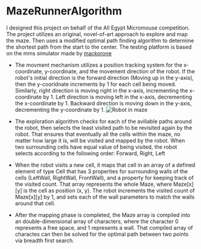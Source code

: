 # MazeRunnerAlgorithm
I designed this project on behalf of the All Egypt Micromouse competition. The project utilizes an original, novel-of-art approach to explore and map the maze. Then uses a modified  optimal path finding algorithm to determine the shortest path from the start to the center. The testing platform is based on the mms simulator made by [mackorone](https://github.com/mackorone/mms)

* The movment mechanism utilizes a position tracking system for the x-coordinate, y-coordinate, and the movement direction of the robot. If the robot's initial direction is the forward direction (Moving up in the y-axis), then the y-cooridnate increments by 1 for each cell being moved. Similarly, right direction is moving right in the x-axis, incrementing the x-coordinate by 1. Left direction is moving left in the x-axis, decrementing the x-coordinate by 1. Backward direction is moving down in the y-axis, decrementing the y-coordinate by 1.
![Robot in maze](https://user-images.githubusercontent.com/61621248/210372088-ae1e7440-6bb2-47c9-a721-21a39fdcaa5b.png)

* The exploration algorithm checks for each of the aviliable paths around the robot, then selects the least visited path to be revisited again by the robot. That ensures that eventually all the cells within the maze, no matter how large it is, will be visited and mapped by the robot. When two surrounding cells have equal value of being visited, the robot selects according to the following order: Forward, Right, Left

* When the robot visits a new cell, it maps that cell in an array of a defined element of type Cell that has 3 properties for surrounding walls of the cells (LeftWall, RightWall, FrontWall), and a property for keeping track of the visited count. That array represents the whole Maze, where Maze[x][y] is the cell as position (x, y). The robot increments the visited count of Maze[x][y] by 1, and sets each of the wall parameters to match the walls around that cell.

* After the mapping phase is completed, the Maze array is compiled into an double-dimensional array of characters, where the character 0 represents a free space, and 1 represents a wall. That compiled array of charactes can then be solved for the optimal path between two points via breadth first search. 

